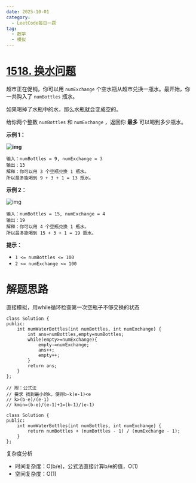 ```yaml
---
date: 2025-10-01
category:
  - LeetCode每日一题
tag:
  - 数学
  - 模拟
---
```


# [1518. 换水问题](https://leetcode.cn/problems/water-bottles/)

超市正在促销，你可以用 `numExchange` 个空水瓶从超市兑换一瓶水。最开始，你一共购入了 `numBottles` 瓶水。

如果喝掉了水瓶中的水，那么水瓶就会变成空的。

给你两个整数 `numBottles` 和 `numExchange` ，返回你 **最多** 可以喝到多少瓶水。

 

**示例 1：**

**![img](https://assets.leetcode-cn.com/aliyun-lc-upload/uploads/2020/07/19/sample_1_1875.png)**

```
输入：numBottles = 9, numExchange = 3
输出：13
解释：你可以用 3 个空瓶兑换 1 瓶水。
所以最多能喝到 9 + 3 + 1 = 13 瓶水。
```

**示例 2：**

![img](https://assets.leetcode-cn.com/aliyun-lc-upload/uploads/2020/07/19/sample_2_1875.png)

```
输入：numBottles = 15, numExchange = 4
输出：19
解释：你可以用 4 个空瓶兑换 1 瓶水。
所以最多能喝到 15 + 3 + 1 = 19 瓶水。
```

 

 

**提示：**

- `1 <= numBottles <= 100`
- `2 <= numExchange <= 100`

# 解题思路

直接模拟，用while循环检查第一次空瓶子不够交换的状态

```
class Solution {
public:
    int numWaterBottles(int numBottles, int numExchange) {
        int ans=numBottles,empty=numBottles;
        while(empty>=numExchange){
            empty-=numExchange;
            ans++;
            empty++;
        }
        return ans;
    }
};

// 附：公式法
// 要求 找到最小的k，使得b-k(e-1)<e
// k>(b-e)/(e-1)
// kmin=(b-e)/(e-1)+1=(b-1)/(e-1)

class Solution {
public:
    int numWaterBottles(int numBottles, int numExchange) {
        return numBottles + (numBottles - 1) / (numExchange - 1);
    }
};
```

复杂度分析


- 时间复杂度：O(b/e)，公式法直接计算b/e的值，O(1)
- 空间复杂度：O(1)
